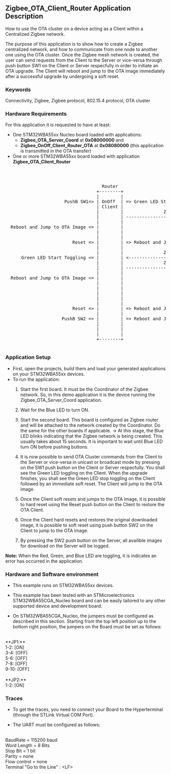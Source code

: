 ## __Zigbee_OTA_Client_Router Application Description__

How to use the OTA cluster on a device acting as a Client within a Centralized Zigbee network.

The purpose of this application is to show how to create a Zigbee centralized network, and how to communicate from one node to another one using the OTA cluster. Once the Zigbee mesh network is created, the user can send requests from the Client to the Server or vice-versa through push button SW1 on the Client or Server respecfully in order to initiate an OTA upgrade. The Client will reboot and jump to the OTA image immediately after a successful upgrade by undergoing a soft reset.

### __Keywords__

Connectivity, Zigbee, Zigbee protocol, 802.15.4 protocol, OTA cluster

### __Hardware Requirements__

For this application it is requested to have at least:

* One STM32WBA55xx Nucleo board loaded with applications:
  * **Zigbee_OTA_Server_Coord** at **0x08000000** and
  * **Zigbee_OnOff_Client_Router_OTA** at **0x08080000** (this application is transmitted in the OTA transfer)
* One or more STM32WBA55xx board loaded with application **Zigbee_OTA_Client_Router**
</br>

<pre>

                                    Router                                                               Coord.
                                  +--------+                                                           +--------+
                                  |        |                                                           |        |
                      PushB SW1=> | OnOff  | => Green LED Start Toggling                               | OnOff  |
                                  | Client |                                                           | Server |
                                  |        |               ZbZclOtaClientQueryNextImageReq             |        |
                                  |        | --------------------------------------------------------> |        |
                                  |        |                                                           |        |
  Reboot and Jump to OTA Image <= |        |                            Start OTA Upgrade Procedure <= |        |
                                  |        |                    (Section 11.12 OTA Upgrade Diagram)    |        |
                                  |        |                                                           |        |
                         Reset => |        | => Reboot and Jump to Original Downloaded Image           |        |
                                  |        |                                                           |        |
                                  |        |               ZbZclOtaServerImageNotifyReq                |        |
      Green LED Start Toggling <= |        | <-------------------------------------------------------- |        |
                                  |        |               ZbZclOtaClientQueryNextImageReq             |        |
                                  |        | --------------------------------------------------------> |        |
                                  |        |                                                           |        |
  Reboot and Jump to OTA Image <= |        |                            Start OTA Upgrade Procedure <= |        |
                                  |        |                    (Section 11.12 OTA Upgrade Diagram)    |        |
								  |        |                                                           |        |
								  |        |                                                           |        |
								  |        |                                                           |        |
                                  |        |                                                           |        |
                         Reset => |        | => Reboot and Jump to Original Downloaded Image           |        |
                                  |        |                                                           |        |
                     PushB SW2 => |        | => Reboot and Jump to OTA Image                           |        |
                                  |        |                                                           |        |
                                  |        |                                              PushB SW2 => |        | => Print Availible Images for OTA Transfer
                                  |        |                                                           |        |
                                  +--------+                                                           +--------+
                                  
</pre> 

### __Application Setup__

* First, open the projects, build them and load your generated applications on your STM32WBA55xx devices.
* To run the application:
    1. Start the first board. It must be the Coordinator of the Zigbee network. So, in this demo application it is the device running the Zigbee_OTA_Server_Coord application.

    2. Wait for the Blue LED to turn ON.

    3. Start the second board. This board is configured as Zigbee router and will be attached to the network created by the Coordinator. Do the same for the other boards if applicable.
&rarr; At this stage, the Blue LED blinks indicating that the Zigbee network is being created. This usually takes about 15 seconds. It is important to wait until Blue LED turn ON before pushing buttons.

    4. It is now possible to send OTA Cluster commands from the Client to the Server or vice-versa in unicast or broadcast mode by pressing on the SW1 push button on the Client or Server respecfully.
	You shall see the Green LED toggling on the Client. When the upgrade finishes, you shall see the Green LED stop toggling on the Client followed by an immediate soft reset. The Client will jump to the OTA image.

    5. Once the Client soft resets and jumps to the OTA image, it is possible to hard reset using the Reset push button on the Client to restore the OTA Client.  

    6. Once the Client hard resets and restores the original downloaded image, it is possible to soft reset using push button SW2 on the Client to jump to the OTA image.

    7. By pressing the SW2 push button on the Server, all availible images for download on the Server will be logged.

**Note:** When the Red, Green, and Blue LED are toggling, it is indicates an error has occurred in the application.

### __Hardware and Software environment__

* This example runs on STM32WBA55xx devices.

* This example has been tested with an STMicroelectronics STM32WBA55CGA_Nucleo board and can be easily tailored to any other supported device and development board.

* On STM32WBA55CGA_Nucleo, the jumpers must be configured as described in this section. Starting from the top left position up to the bottom right position, the jumpers on the Board must be set as follows:
<br>
**JP1:**</br>
1-2:  [ON]</br>
3-4:  [OFF]</br>
5-6:  [OFF]</br>
7-8:  [OFF]</br>
9-10: [OFF]</br>
<br>
**JP2:**</br>
1-2:  [ON]

### __Traces__

* To get the traces, you need to connect your Board to the Hyperterminal (through the STLink Virtual COM Port).

* The UART must be configured as follows:
<br>
BaudRate       = 115200 baud</br>
Word Length    = 8 Bits</br>
Stop Bit       = 1 bit</br>
Parity         = none</br>
Flow control   = none</br>
Terminal   "Go to the Line" : &lt;LF&gt;
